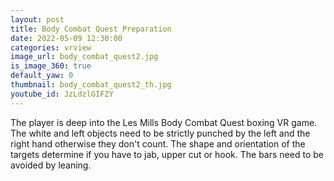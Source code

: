 ```yaml
---
layout: post
title: Body Combat Quest Preparation
date: 2022-05-09 12:30:00
categories: vrview
image_url: body_combat_quest2.jpg
is_image_360: true
default_yaw: 0
thumbnail: body_combat_quest2_th.jpg
youtube_id: JzLdzlGIFZY
---
```

The player is deep into the Les Mills Body Combat Quest boxing VR game. The white and left objects need to be strictly punched by the left and the right hand otherwise they don't count. The shape and orientation of the targets determine if you have to jab, upper cut or hook. The bars need to be avoided by leaning.
